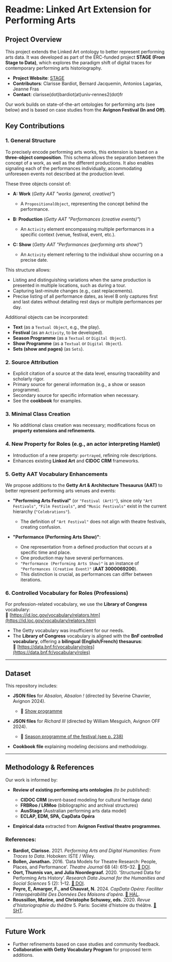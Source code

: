 # Readme: Linked Art Extension for Performing Arts

## Project Overview

This project extends the Linked Art ontology to better represent performing arts data. It was developed as part of the ERC-funded project **STAGE (From Stage to Data)**, which explores the paradigm shift of digital traces for contemporary performing arts historiography.  

- **Project Website**: [STAGE](https://stage-to-data.huma-num.fr/en/)  
- **Contributors**: Clarisse Bardiot, Bernard Jacquemin, Antonios Lagarias, Jeanne Fras  
- **Contact**: clarisse(dot)bardiot(at)univ-rennes2(dot)fr  

Our work builds on state-of-the-art ontologies for performing arts (see below) and is based on case studies from the **Avignon Festival (In and Off)**.  

## Key Contributions

### 1. General Structure

To precisely encode performing arts works, this extension is based on a **three-object composition**. This schema allows the separation between the concept of a work, as well as the different productions. It also enables signaling each of the performances individually, accommodating unforeseen events not described at the production level.

These three objects consist of:

- **A: Work** (*Getty AAT "works (general, creative)"*)  
  - A `PropositionalObject`, representing the concept behind the performance.  

- **B: Production** (*Getty AAT "Performances (creative events)"*)  
  - An `Activity` element encompassing multiple performances in a specific context (venue, festival, event, etc.).  

- **C: Show** (*Getty AAT "Performances (performing arts show)"*)  
  - An `Activity` element referring to the individual show occurring on a precise date.  

This structure allows:
- Listing and distinguishing variations when the same production is presented in multiple locations, such as during a tour.
- Capturing last-minute changes (e.g., cast replacements).
- Precise listing of all performance dates, as level B only captures first and last dates without detailing rest days or multiple performances per day.

Additional objects can be incorporated:
- **Text** (as a `Textual Object`, e.g., the play).
- **Festival** (as an `Activity`, to be developed).
- **Season Programme** (as a `Textual` or `Digital Object`).
- **Show Programme** (as a `Textual` or `Digital Object`).
- **Sets (show and pages)** (as `Sets`).

### 2. Source Attribution

- Explicit citation of a source at the data level, ensuring traceability and scholarly rigor.
- Primary source for general information (e.g., a show or season programme).
- Secondary source for specific information when necessary.  
- See the **cookbook** for examples.

### 3. Minimal Class Creation

- No additional class creation was necessary; modifications focus on **property extensions and refinements**.

### 4. New Property for Roles (e.g., an actor interpreting Hamlet)

- Introduction of a new property: `portrayed`, refining role descriptions.
- Enhances existing **Linked Art** and **CIDOC CRM** frameworks.

### 5. Getty AAT Vocabulary Enhancements

We propose additions to the **Getty Art & Architecture Thesaurus (AAT)** to better represent performing arts venues and events:

- **"Performing Arts Festival"** (or `"Festival (Art)"`), since only `"Art Festivals"`, `"Film Festivals"`, and `"Music Festivals"` exist in the current hierarchy (`"Celebrations"`).  
  - The definition of `"Art Festival"` does not align with theatre festivals, creating confusion.  

- **"Performance (Performing Arts Show)"**:  
  - One representation from a defined production that occurs at a specific time and place.  
  - One production may have several performances.  
  - `"Performance (Performing Arts Show)"` is an instance of `"Performances (Creative Event)"` (**AAT 3000069200**).  
  - This distinction is crucial, as performances can differ between iterations.  

### 6. Controlled Vocabulary for Roles (Professions)

For profession-related vocabulary, we use the **Library of Congress** vocabulary:  
🔗 [https://id.loc.gov/vocabulary/relators.htm](https://id.loc.gov/vocabulary/relators.htm)  

- The Getty vocabulary was insufficient for our needs.
- The **Library of Congress** vocabulary is aligned with the **BnF controlled vocabulary**, offering a **bilingual (English/French) thesaurus**:  
  🔗 [https://data.bnf.fr/vocabulary/roles](https://data.bnf.fr/vocabulary/roles)

---

## Dataset

This repository includes:

- **JSON files** for *Absalon, Absalon !* (directed by Séverine Chavrier, Avignon 2024).  
  - 🔗 [Show programme](https://festival-avignon.com/storage/document/53/349953_667c39485f230.pdf)  

- **JSON files** for *Richard III* (directed by William Mesguich, Avignon OFF 2024).  
  - 🔗 [Season programme of the festival (see p. 238)](https://www.calameo.com/festivaloffavignon/read/007594426b67887e9569e?trackersource=library)

- **Cookbook file** explaining modeling decisions and methodology.

---

## Methodology & References

Our work is informed by:

- **Review of existing performing arts ontologies** *(to be published)*:
  - **CIDOC CRM** (event-based modeling for cultural heritage data)
  - **FRBRoo / LRMoo** (bibliographic and archival structures)
  - **AusStage** (Australian performing arts data model)
  - **ECLAP, EDM, SPA, CapData Opéra**

- **Empirical data** extracted from **Avignon Festival theatre programmes**.

### References:

- **Bardiot, Clarisse.** 2021. *Performing Arts and Digital Humanities: From Traces to Data*. Hoboken: ISTE / Wiley.  
- **Bollen, Jonathan.** 2016. ‘Data Models for Theatre Research: People, Places, and Performance’. *Theatre Journal* 68 (4): 615–32. [🔗 DOI](https://doi.org/10.1353/tj.2016.0109).  
- **Oort, Thunnis van, and Julia Noordegraaf.** 2020. ‘Structured Data for Performing Arts History’. *Research Data Journal for the Humanities and Social Sciences* 5 (2): 1–12. [🔗 DOI](https://doi.org/10.1163/24523666-bja10008).  
- **Peyre, E, Amarger, F., and Chauvat, N.** 2024. *CapData Opéra: Faciliter l’interopérabilité Des Données Des Maisons d’opéra*. [🔗 HAL](https://hal.science/hal-04639095).  
- **Roussillon, Marine, and Christophe Schuwey, eds.** 2020. *Revue d’historiographie du théâtre* 5. Paris: Société d’histoire du théâtre. [🔗 SHT](https://sht.asso.fr/revue/ecrire-lhistoire-des-spectacles-avec-des-bases-de-donnees/).

---

## Future Work

- Further refinements based on case studies and community feedback.
- **Collaboration with Getty Vocabulary Program** for proposed term additions.
